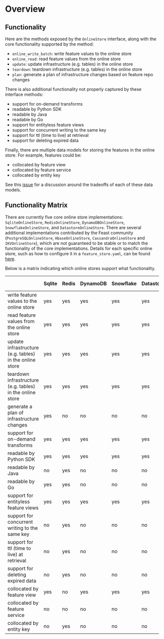 # Overview

## Functionality

Here are the methods exposed by the `OnlineStore` interface, along with the core functionality supported by the method:
* `online_write_batch`: write feature values to the online store
* `online_read`: read feature values from the online store
* `update`: update infrastructure (e.g. tables) in the online store
* `teardown`: teardown infrastructure (e.g. tables) in the online store
* `plan`: generate a plan of infrastructure changes based on feature repo changes

There is also additional functionality not properly captured by these interface methods:
* support for on-demand transforms
* readable by Python SDK
* readable by Java
* readable by Go
* support for entityless feature views
* support for concurrent writing to the same key
* support for ttl (time to live) at retrieval
* support for deleting expired data

Finally, there are multiple data models for storing the features in the online store. For example, features could be:
* collocated by feature view
* collocated by feature service
* collocated by entity key

See this [issue](https://github.com/feast-dev/feast/issues/2254) for a discussion around the tradeoffs of each of these data models.

## Functionality Matrix

There are currently five core online store implementations: `SqliteOnlineStore`, `RedisOnlineStore`, `DynamoDBOnlineStore`, `SnowflakeOnlineStore`, and `DatastoreOnlineStore`.
There are several additional implementations contributed by the Feast community  (`PostgreSQLOnlineStore`, `HbaseOnlineStore`, `CassandraOnlineStore` and `IKVOnlineStore`), which are not guaranteed to be stable or to match the functionality of the core implementations.
Details for each specific online store, such as how to configure it in a `feature_store.yaml`, can be found [here](README.md).

Below is a matrix indicating which online stores support what functionality.

| | Sqlite | Redis | DynamoDB | Snowflake | Datastore | Postgres | Hbase | [[Cassandra](https://cassandra.apache.org/_/index.html) / [Astra DB](https://www.datastax.com/products/datastax-astra?utm_source=feast)] | [IKV](https://inlined.io) |
| :-------------------------------------------------------- | :-- | :-- | :-- | :-- | :-- | :-- | :-- | :-- | :-- |
| write feature values to the online store                  | yes | yes | yes | yes | yes | yes | yes | yes | yes |
| read feature values from the online store                 | yes | yes | yes | yes | yes | yes | yes | yes | yes |
| update infrastructure (e.g. tables) in the online store   | yes | yes | yes | yes | yes | yes | yes | yes | yes |
| teardown infrastructure (e.g. tables) in the online store | yes | yes | yes | yes | yes | yes | yes | yes | yes |
| generate a plan of infrastructure changes                 | yes | no  | no  | no  | no  | no  | no  | yes | no  |
| support for on-demand transforms                          | yes | yes | yes | yes | yes | yes | yes | yes | yes |
| readable by Python SDK                                    | yes | yes | yes | yes | yes | yes | yes | yes | yes |
| readable by Java                                          | no  | yes | no  | no  | no  | no  | no  | no  | no  |
| readable by Go                                            | yes | yes | no  | no  | no  | no  | no  | no  | no  |
| support for entityless feature views                      | yes | yes | yes | yes | yes | yes | yes | yes | yes |
| support for concurrent writing to the same key            | no  | yes | no  | no  | no  | no  | no  | no  | yes |
| support for ttl (time to live) at retrieval               | no  | yes | no  | no  | no  | no  | no  | no  | no  |
| support for deleting expired data                         | no  | yes | no  | no  | no  | no  | no  | no  | no  |
| collocated by feature view                                | yes | no  | yes | yes | yes | yes | yes | yes | no  |
| collocated by feature service                             | no  | no  | no  | no  | no  | no  | no  | no  | no  |
| collocated by entity key                                  | no  | yes | no  | no  | no  | no  | no  | no  | yes |

